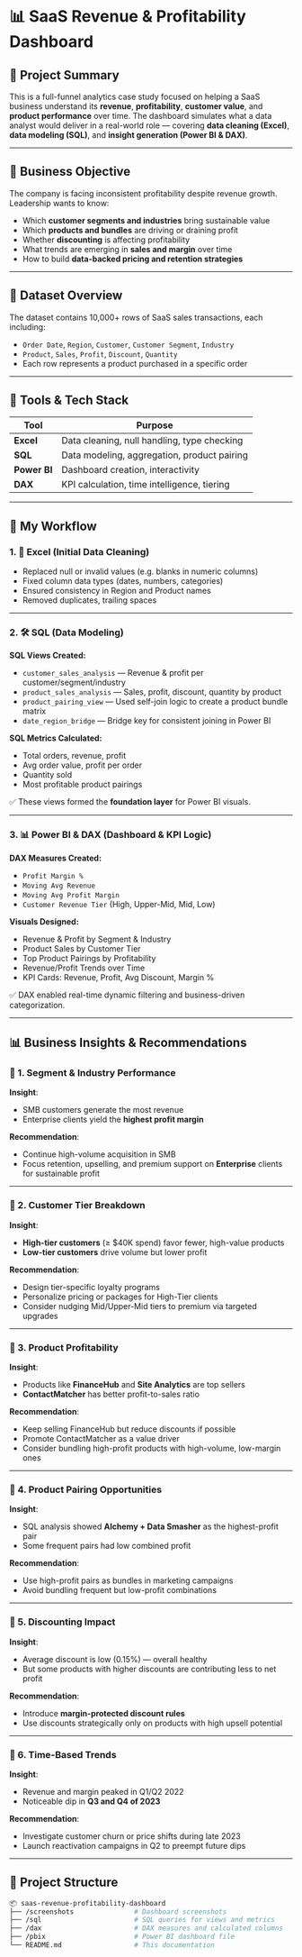 # 📊 SaaS Revenue & Profitability Dashboard

## 📌 Project Summary

This is a full-funnel analytics case study focused on helping a SaaS business understand its **revenue**, **profitability**, **customer value**, and **product performance** over time. The dashboard simulates what a data analyst would deliver in a real-world role — covering **data cleaning (Excel)**, **data modeling (SQL)**, and **insight generation (Power BI & DAX)**.

---

## 🎯 Business Objective

The company is facing inconsistent profitability despite revenue growth. Leadership wants to know:

- Which **customer segments and industries** bring sustainable value
- Which **products and bundles** are driving or draining profit
- Whether **discounting** is affecting profitability
- What trends are emerging in **sales and margin** over time
- How to build **data-backed pricing and retention strategies**

---

## 📁 Dataset Overview

The dataset contains 10,000+ rows of SaaS sales transactions, each including:

- `Order Date`, `Region`, `Customer`, `Customer Segment`, `Industry`
- `Product`, `Sales`, `Profit`, `Discount`, `Quantity`
- Each row represents a product purchased in a specific order

---

## 🔧 Tools & Tech Stack

| Tool      | Purpose                                      |
|-----------|----------------------------------------------|
| **Excel** | Data cleaning, null handling, type checking  |
| **SQL**   | Data modeling, aggregation, product pairing  |
| **Power BI** | Dashboard creation, interactivity        |
| **DAX**   | KPI calculation, time intelligence, tiering  |

---

## 🧱 My Workflow

### 1. 🧹 Excel (Initial Data Cleaning)
- Replaced null or invalid values (e.g. blanks in numeric columns)
- Fixed column data types (dates, numbers, categories)
- Ensured consistency in Region and Product names
- Removed duplicates, trailing spaces

---

### 2. 🛠 SQL (Data Modeling)

**SQL Views Created:**
- `customer_sales_analysis` — Revenue & profit per customer/segment/industry
- `product_sales_analysis` — Sales, profit, discount, quantity by product
- `product_pairing_view` — Used self-join logic to create a product bundle matrix
- `date_region_bridge` — Bridge key for consistent joining in Power BI

**SQL Metrics Calculated:**
- Total orders, revenue, profit
- Avg order value, profit per order
- Quantity sold
- Most profitable product pairings

✅ These views formed the **foundation layer** for Power BI visuals.

---

### 3. 📊 Power BI & DAX (Dashboard & KPI Logic)

**DAX Measures Created:**
- `Profit Margin %`  
- `Moving Avg Revenue`  
- `Moving Avg Profit Margin`
- `Customer Revenue Tier` (High, Upper-Mid, Mid, Low)

**Visuals Designed:**
- Revenue & Profit by Segment & Industry
- Product Sales by Customer Tier
- Top Product Pairings by Profitability
- Revenue/Profit Trends over Time
- KPI Cards: Revenue, Profit, Avg Discount, Margin %

✅ DAX enabled real-time dynamic filtering and business-driven categorization.

---

## 📊 Business Insights & Recommendations

### 📌 1. Segment & Industry Performance

**Insight**:  
- SMB customers generate the most revenue  
- Enterprise clients yield the **highest profit margin**

**Recommendation**:  
- Continue high-volume acquisition in SMB  
- Focus retention, upselling, and premium support on **Enterprise** clients for sustainable profit

---

### 📌 2. Customer Tier Breakdown

**Insight**:  
- **High-tier customers** (≥ $40K spend) favor fewer, high-value products  
- **Low-tier customers** drive volume but lower profit

**Recommendation**:  
- Design tier-specific loyalty programs  
- Personalize pricing or packages for High-Tier clients  
- Consider nudging Mid/Upper-Mid tiers to premium via targeted upgrades

---

### 📌 3. Product Profitability

**Insight**:  
- Products like **FinanceHub** and **Site Analytics** are top sellers  
- **ContactMatcher** has better profit-to-sales ratio

**Recommendation**:  
- Keep selling FinanceHub but reduce discounts if possible  
- Promote ContactMatcher as a value driver  
- Consider bundling high-profit products with high-volume, low-margin ones

---

### 📌 4. Product Pairing Opportunities

**Insight**:  
- SQL analysis showed **Alchemy + Data Smasher** as the highest-profit pair  
- Some frequent pairs had low combined profit

**Recommendation**:  
- Use high-profit pairs as bundles in marketing campaigns  
- Avoid bundling frequent but low-profit combinations

---

### 📌 5. Discounting Impact

**Insight**:  
- Average discount is low (0.15%) — overall healthy  
- But some products with higher discounts are contributing less to net profit

**Recommendation**:  
- Introduce **margin-protected discount rules**  
- Use discounts strategically only on products with high upsell potential

---

### 📌 6. Time-Based Trends

**Insight**:  
- Revenue and margin peaked in Q1/Q2 2022  
- Noticeable dip in **Q3 and Q4 of 2023**

**Recommendation**:  
- Investigate customer churn or price shifts during late 2023  
- Launch reactivation campaigns in Q2 to preempt future dips

---

## 📁 Project Structure

```bash
📦 saas-revenue-profitability-dashboard
├── /screenshots               # Dashboard screenshots
├── /sql                       # SQL queries for views and metrics
├── /dax                       # DAX measures and calculated columns
├── /pbix                      # Power BI dashboard file
└── README.md                  # This documentation
